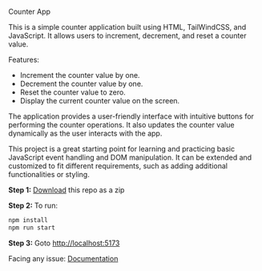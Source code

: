 Counter App

This is a simple counter application built using HTML, TailWindCSS, and JavaScript. It allows users to increment, decrement, and reset a counter value.

Features:
- Increment the counter value by one.
- Decrement the counter value by one.
- Reset the counter value to zero.
- Display the current counter value on the screen.

The application provides a user-friendly interface with intuitive buttons for performing the counter operations. It also updates the counter value dynamically as the user interacts with the app.

This project is a great starting point for learning and practicing basic JavaScript event handling and DOM manipulation. It can be extended and customized to fit different requirements, such as adding additional functionalities or styling.

**Step 1:** [Download](https://github.com/thepranaygupta/html-tailwind-css-starter-pack/archive/refs/heads/main.zip) this repo as a zip

**Step 2:** To run:

```bash
npm install
npm run start
```

**Step 3:** Goto [http://localhost:5173](http://localhost:5173)

Facing any issue: [Documentation](https://tailwindcss.com/docs/installation/using-postcss)
